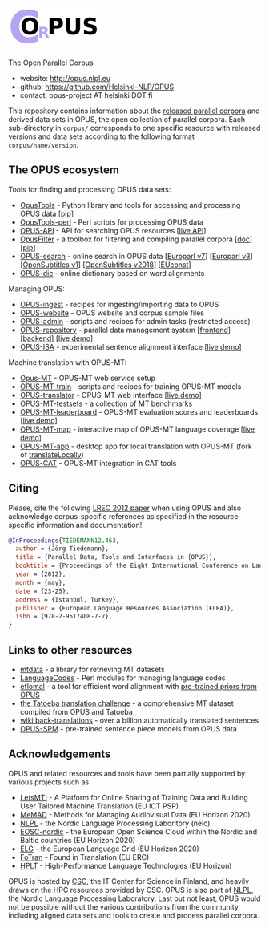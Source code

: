 # ![OPUS](img/opus_small.jpg)

The Open Parallel Corpus


* website: http://opus.nlpl.eu
* github: https://github.com/Helsinki-NLP/OPUS
* contact: opus-project AT helsinki DOT fi


This repository contains information about the [released parallel corpora](RELEASES.md) and derived data
sets in OPUS, the open collection of parallel corpora. Each sub-directory in `corpus/`
corresponds to one specific resource with released versions and data sets
according to the following format `corpus/name/version`.


## The OPUS ecosystem

Tools for finding and processing OPUS data sets:

* [OpusTools](https://github.com/Helsinki-NLP/OpusTools) - Python library and tools for accessing and processing OPUS data [[pip](https://pypi.org/project/opustools/)]
* [OpusTools-perl](https://github.com/Helsinki-NLP/OpusTools-perl) - Perl scripts for processing OPUS data
* [OPUS-API](https://github.com/Helsinki-NLP/OPUS-API) - API for searching OPUS resources [[live API](https://opus.nlpl.eu/opusapi/)]
* [OpusFilter](https://github.com/Helsinki-NLP/OpusFilter) - a toolbox for filtering and compiling parallel corpora [[doc](https://helsinki-nlp.github.io/OpusFilter/)] [[pip](https://pypi.org/project/opusfilter/)]
* [OPUS-search](https://opus.nlpl.eu/bin/opuscqp.pl) - online search in OPUS data [[Europarl v7](https://opus.nlpl.eu/cwb/Europarl7/frames-cqp.html)] [[Europarl v3](https://opus.nlpl.eu/cwb/Europarl/frames-cqp.html)] [[OpenSubtitles v1](https://opus.nlpl.eu/cwb/OpenSubtitles/frames-cqp.html)] [[OpenSubtitles v2018](https://opus.nlpl.eu/cwb/OpenSubtitles2018/frames-cqp.html)] [[EUconst](https://opus.nlpl.eu/cwb/EUconst/frames-cqp.html)]
* [OPUS-dic](https://opus.nlpl.eu/lex.php) - online dictionary based on word alignments


Managing OPUS:

* [OPUS-ingest](https://github.com/Helsinki-NLP/OPUS-ingest) - recipes for ingesting/importing data to OPUS
* [OPUS-website](https://github.com/Helsinki-NLP/OPUS-website) - OPUS website and corpus sample files
* [OPUS-admin](https://github.com/Helsinki-NLP/OPUS-admin) - scripts and recipes for admin tasks (restricted access)
* [OPUS-repository](https://opus-repository.ling.helsinki.fi) - parallel data management system [[frontend](https://github.com/Helsinki-NLP/OPUS-interface)] [[backend](https://github.com/Helsinki-NLP/OPUS-repository)] [[live demo](https://opus-repository.ling.helsinki.fi)]
* [OPUS-ISA](https://github.com/Helsinki-NLP/OPUS-ISA) - experimental sentence alignment interface [[live demo](https://opus.nlpl.eu/isa/isa.php)]


Machine translation with OPUS-MT:

* [Opus-MT](https://github.com/Helsinki-NLP/Opus-MT) - OPUS-MT web service setup
* [OPUS-MT-train](https://github.com/Helsinki-NLP/OPUS-MT-train) - scripts and recipes for training OPUS-MT models
* [OPUS-translator](https://github.com/Helsinki-NLP/OPUS-translator) - OPUS-MT web interface [[live demo](https://translate.ling.helsinki.fi/)]
* [OPUS-MT-testsets](https://github.com/Helsinki-NLP/OPUS-MT-testsets) - a collection of MT benchmarks
* [OPUS-MT-leaderboard](https://github.com/Helsinki-NLP/OPUS-MT-leaderboard) - OPUS-MT evaluation scores and leaderboards [[live demo](https://opus.nlpl.eu/leaderboard/)]
* [OPUS-MT-map](https://github.com/Helsinki-NLP/OPUS-MT-map) - interactive map of OPUS-MT language coverage [[live demo](https://opus.nlpl.eu/NMT-map/Tatoeba-all/src2trg/index.html)]
* [OPUS-MT-app](https://github.com/Helsinki-NLP/OPUS-MT-app) - desktop app for local translation with OPUS-MT (fork of [translateLocally](https://github.com/XapaJIaMnu/translateLocally))
* [OPUS-CAT](https://github.com/Helsinki-NLP/OPUS-CAT) - OPUS-MT integration in CAT tools




## Citing

Please, cite the following [LREC 2012 paper](https://aclanthology.org/L12-1246/) when using OPUS
and also acknowledge corpus-specific references as specified in the resource-specific information and documentation!

```bibtex
@InProceedings{TIEDEMANN12.463,
  author = {Jörg Tiedemann},
  title = {Parallel Data, Tools and Interfaces in {OPUS}},
  booktitle = {Proceedings of the Eight International Conference on Language Resources and Evaluation (LREC'12)},
  year = {2012},
  month = {may},
  date = {23-25},
  address = {Istanbul, Turkey},
  publisher = {European Language Resources Association (ELRA)},
  isbn = {978-2-9517408-7-7},
}
```


## Links to other resources

* [mtdata](https://github.com/thammegowda/mtdata) - a library for retrieving MT datasets
* [LanguageCodes](https://github.com/Helsinki-NLP/LanguageCodes) - Perl modules for managing language codes
* [eflomal](https://github.com/robertostling/eflomal) - a tool for efficient word alignment with [pre-trained priors from OPUS](https://opus.nlpl.eu/eflomal-priors.html)
* [the Tatoeba translation challenge](https://github.com/Helsinki-NLP/Tatoeba-Challenge) - a comprehensive MT dataset compiled from OPUS and Tatoeba
* [wiki back-translations](https://github.com/Helsinki-NLP/Tatoeba-Challenge/blob/master/data/Backtranslations.md) - over a billion automatically translated sentences
* [OPUS-SPM](https://github.com/Helsinki-NLP/OPUS-MT-train/blob/master/tatoeba/SentencePieceModels.md) - pre-trained sentence piece models from OPUS data



## Acknowledgements

OPUS and related resources and tools have been partially supported by various projects such as

* [LetsMT!](http://project.letsmt.eu/) - A Platform for Online Sharing
of Training Data and Building User Tailored Machine Translation (EU ICT PSP)
* [MeMAD](https://memad.eu/) - Methods for Managing Audiovisual Data (EU Horizon 2020)
* [NLPL](https://wiki.neic.no/wiki/Nordic_language_processing_laboratory) - the Nordic Language Processing Laboritory (neic)
* [EOSC-nordic](https://www.eosc-nordic.eu/) - the European Open Science Cloud within the Nordic and Baltic countries (EU Horizon 2020)
* [ELG](https://live.european-language-grid.eu/catalogue/project/2866) - the European Language Grid (EU Horizon 2020)
* [FoTran](https://www.helsinki.fi/en/researchgroups/natural-language-understanding) - Found in Translation (EU ERC)
* [HPLT](https://hplt-project.org/) - High-Performance Language Technologies (EU Horizon)

OPUS is hosted by [CSC](https://www.csc.fi), the IT Center for Science in Finland, and heavily draws on the HPC resources provided by CSC. OPUS is also part of [NLPL](http://wiki.nlpl.eu), the Nordic Language Processing Laboratory. Last but not least, OPUS would not be possible without the various contributions from the community including aligned data sets and tools to create and process parallel corpora.